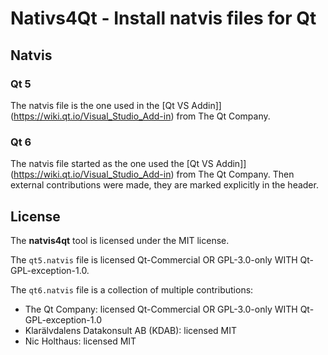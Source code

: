 # Nativs4Qt - Install natvis files for Qt

## Natvis

### Qt 5

The natvis file is the one used in the [Qt VS Addin]](<https://wiki.qt.io/Visual_Studio_Add-in>) from The Qt Company.

### Qt 6

The natvis file started as the one used the [Qt VS Addin]](<https://wiki.qt.io/Visual_Studio_Add-in>) from The Qt Company.
Then external contributions were made, they are marked explicitly in the header.

## License

The **natvis4qt** tool is licensed under the MIT license.

The `qt5.natvis` file is licensed Qt-Commercial OR GPL-3.0-only WITH Qt-GPL-exception-1.0.

The `qt6.natvis` file is a collection of multiple contributions:

- The Qt Company: licensed Qt-Commercial OR GPL-3.0-only WITH Qt-GPL-exception-1.0
- Klarälvdalens Datakonsult AB (KDAB): licensed MIT
- Nic Holthaus: licensed MIT
